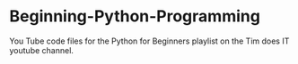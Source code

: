 # Beginning-Python-Programming
You Tube code files for the Python for Beginners playlist on the Tim does IT youtube channel.
